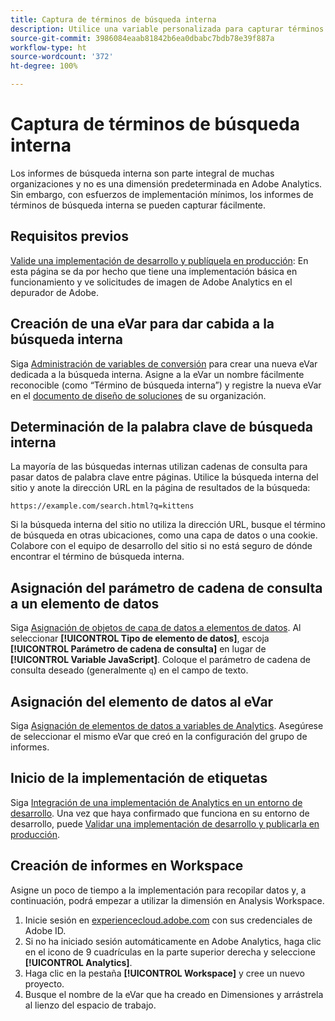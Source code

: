 ```yaml
---
title: Captura de términos de búsqueda interna
description: Utilice una variable personalizada para capturar términos de búsqueda interna.
source-git-commit: 3986084eaab81842b6ea0dbabc7bdb78e39f887a
workflow-type: ht
source-wordcount: '372'
ht-degree: 100%

---
```



# Captura de términos de búsqueda interna

Los informes de búsqueda interna son parte integral de muchas organizaciones y no es una dimensión predeterminada en Adobe Analytics. Sin embargo, con esfuerzos de implementación mínimos, los informes de términos de búsqueda interna se pueden capturar fácilmente.

## Requisitos previos

[Valide una implementación de desarrollo y publíquela en producción](../launch/validate-publish-prod.md): En esta página se da por hecho que tiene una implementación básica en funcionamiento y ve solicitudes de imagen de Adobe Analytics en el depurador de Adobe.

## Creación de una eVar para dar cabida a la búsqueda interna

Siga [Administración de variables de conversión](/help/admin/admin/conversion-var-admin/conversion-var-admin.md) para crear una nueva eVar dedicada a la búsqueda interna. Asigne a la eVar un nombre fácilmente reconocible (como “Término de búsqueda interna”) y registre la nueva eVar en el [documento de diseño de soluciones](../prepare/solution-design.md) de su organización.

## Determinación de la palabra clave de búsqueda interna

La mayoría de las búsquedas internas utilizan cadenas de consulta para pasar datos de palabra clave entre páginas. Utilice la búsqueda interna del sitio y anote la dirección URL en la página de resultados de la búsqueda:

`https://example.com/search.html?q=kittens`

Si la búsqueda interna del sitio no utiliza la dirección URL, busque el término de búsqueda en otras ubicaciones, como una capa de datos o una cookie. Colabore con el equipo de desarrollo del sitio si no está seguro de dónde encontrar el término de búsqueda interna.

## Asignación del parámetro de cadena de consulta a un elemento de datos

Siga [Asignación de objetos de capa de datos a elementos de datos](../launch/layer-to-elements.md). Al seleccionar **[!UICONTROL Tipo de elemento de datos]**, escoja **[!UICONTROL Parámetro de cadena de consulta]** en lugar de **[!UICONTROL Variable JavaScript]**. Coloque el parámetro de cadena de consulta deseado (generalmente `q`) en el campo de texto.

## Asignación del elemento de datos al eVar

Siga [Asignación de elementos de datos a variables de Analytics](../launch/elements-to-variable.md). Asegúrese de seleccionar el mismo eVar que creó en la configuración del grupo de informes.

## Inicio de la implementación de etiquetas

Siga [Integración de una implementación de Analytics en un entorno de desarrollo](../launch/deploy-dev.md). Una vez que haya confirmado que funciona en su entorno de desarrollo, puede [Validar una implementación de desarrollo y publicarla en producción](../launch/validate-publish-prod.md).

## Creación de informes en Workspace

Asigne un poco de tiempo a la implementación para recopilar datos y, a continuación, podrá empezar a utilizar la dimensión en Analysis Workspace.

1. Inicie sesión en [experiencecloud.adobe.com](https://experiencecloud.adobe.com) con sus credenciales de Adobe ID.
2. Si no ha iniciado sesión automáticamente en Adobe Analytics, haga clic en el icono de 9 cuadrículas en la parte superior derecha y seleccione **[!UICONTROL Analytics]**.
3. Haga clic en la pestaña **[!UICONTROL Workspace]** y cree un nuevo proyecto.
4. Busque el nombre de la eVar que ha creado en Dimensiones y arrástrela al lienzo del espacio de trabajo.
